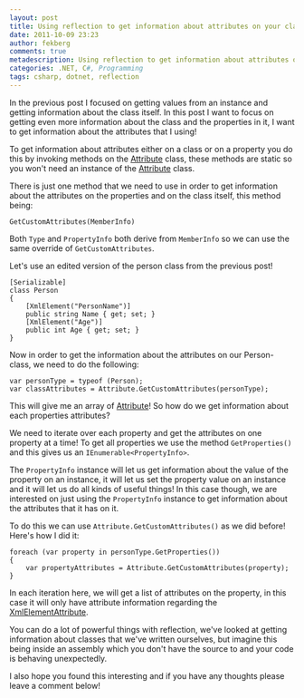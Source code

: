 ```yaml
---
layout: post
title: Using reflection to get information about attributes on your class and properties
date: 2011-10-09 23:23
author: fekberg
comments: true
metadescription: Using reflection to get information about attributes on your class and properties
categories: .NET, C#, Programming
tags: csharp, dotnet, reflection
---
```

In the previous post I focused on getting values from an instance and getting information about the class itself. In this post I want to focus on getting even more information about the class and the properties in it, I want to get information about the attributes that I using!

To get information about attributes either on a class or on a property you do this by invoking methods on the <a href="http://msdn.microsoft.com/en-us/library/system.attribute.aspx">Attribute</a> class, these methods are static so you won't need an instance of the <a href="http://msdn.microsoft.com/en-us/library/system.attribute.aspx">Attribute</a> class.<!--excerpt-->

There is just one method that we need to use in order to get information about the attributes on the properties and on the class itself, this method being:

	GetCustomAttributes(MemberInfo)

Both `Type` and `PropertyInfo` both derive from `MemberInfo` so we can use the same override of `GetCustomAttributes`.

Let's use an edited version of the person class from the previous post!

	[Serializable]
	class Person
	{
	    [XmlElement("PersonName")]
	    public string Name { get; set; }
	    [XmlElement("Age")]
	    public int Age { get; set; }
	}

Now in order to get the information about the attributes on our Person-class, we need to do the following:

	var personType = typeof (Person);
	var classAttributes = Attribute.GetCustomAttributes(personType);

This will give me an array of <a href="http://msdn.microsoft.com/en-us/library/system.attribute.aspx">Attribute</a>! So how do we get information about each properties attributes?

We need to iterate over each property and get the attributes on one property at a time! To get all properties we use the method `GetProperties()` and this gives us an `IEnumerable<PropertyInfo>`.

The `PropertyInfo` instance will let us get information about the value of the property on an instance, it will let us set the property value on an instance and it will let us do all kinds of useful things! In this case though, we are interested on just using the `PropertyInfo` instance to get information about the attributes that it has on it.

To do this we can use `Attribute.GetCustomAttributes()` as we did before! Here's how I did it:

	foreach (var property in personType.GetProperties())
	{
	    var propertyAttributes = Attribute.GetCustomAttributes(property);
	}

In each iteration here, we will get a list of attributes on the property, in this case it will only have attribute information regarding the <a href="http://msdn.microsoft.com/en-us/library/system.xml.serialization.xmlelementattribute.aspx">XmlElementAttribute</a>.

You can do a lot of powerful things with reflection, we've looked at getting information about classes that we've written ourselves, but imagine this being inside an assembly which you don't have the source to and your code is behaving unexpectedly.

I also hope you found this interesting and if you have any thoughts please leave a comment below!
